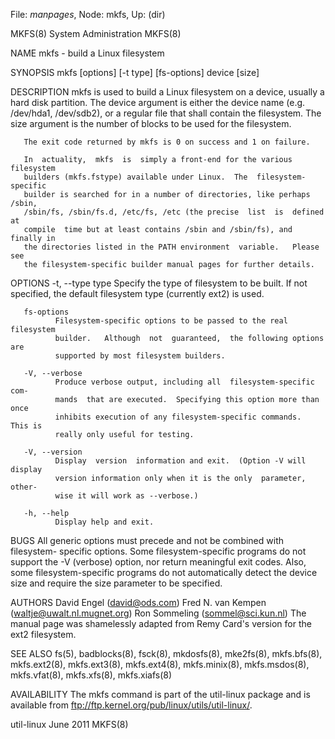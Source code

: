 File: *manpages*,  Node: mkfs,  Up: (dir)

MKFS(8)                      System Administration                     MKFS(8)



NAME
       mkfs - build a Linux filesystem

SYNOPSIS
       mkfs [options] [-t type] [fs-options] device [size]

DESCRIPTION
       mkfs  is  used  to build a Linux filesystem on a device, usually a hard
       disk partition.  The device argument is either the  device  name  (e.g.
       /dev/hda1,  /dev/sdb2),  or  a  regular  file  that  shall  contain the
       filesystem.  The size argument is the number of blocks to be  used  for
       the filesystem.

       The exit code returned by mkfs is 0 on success and 1 on failure.

       In  actuality,  mkfs  is  simply a front-end for the various filesystem
       builders (mkfs.fstype) available under Linux.  The  filesystem-specific
       builder is searched for in a number of directories, like perhaps /sbin,
       /sbin/fs, /sbin/fs.d, /etc/fs, /etc (the precise  list  is  defined  at
       compile  time but at least contains /sbin and /sbin/fs), and finally in
       the directories listed in the PATH environment  variable.   Please  see
       the filesystem-specific builder manual pages for further details.

OPTIONS
       -t, --type type
              Specify  the  type of filesystem to be built.  If not specified,
              the default filesystem type (currently ext2) is used.

       fs-options
              Filesystem-specific options to be passed to the real  filesystem
              builder.   Although  not  guaranteed,  the following options are
              supported by most filesystem builders.

       -V, --verbose
              Produce verbose output, including all  filesystem-specific  com‐
              mands  that are executed.  Specifying this option more than once
              inhibits execution of any filesystem-specific commands.  This is
              really only useful for testing.

       -V, --version
              Display  version  information and exit.  (Option -V will display
              version information only when it is the only  parameter,  other‐
              wise it will work as --verbose.)

       -h, --help
              Display help and exit.

BUGS
       All  generic  options must precede and not be combined with filesystem-
       specific options.  Some filesystem-specific programs do not support the
       -V  (verbose)  option,  nor  return  meaningful exit codes.  Also, some
       filesystem-specific programs do not  automatically  detect  the  device
       size and require the size parameter to be specified.

AUTHORS
       David Engel (david@ods.com)
       Fred N. van Kempen (waltje@uwalt.nl.mugnet.org)
       Ron Sommeling (sommel@sci.kun.nl)
       The  manual  page  was shamelessly adapted from Remy Card's version for
       the ext2 filesystem.

SEE ALSO
       fs(5),  badblocks(8),  fsck(8),  mkdosfs(8),  mke2fs(8),   mkfs.bfs(8),
       mkfs.ext2(8), mkfs.ext3(8), mkfs.ext4(8), mkfs.minix(8), mkfs.msdos(8),
       mkfs.vfat(8), mkfs.xfs(8), mkfs.xiafs(8)

AVAILABILITY
       The mkfs command is part of the util-linux  package  and  is  available
       from ftp://ftp.kernel.org/pub/linux/utils/util-linux/.



util-linux                         June 2011                           MKFS(8)
